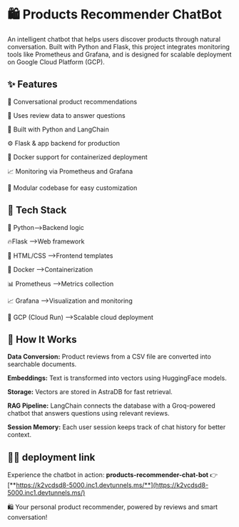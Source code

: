 # 🛍️ Products Recommender ChatBot

An intelligent chatbot that helps users discover products through natural conversation. Built with Python and Flask, this project integrates monitoring tools like Prometheus and Grafana, and is designed for scalable deployment on Google Cloud Platform (GCP).


## ✨ Features

💬 Conversational product recommendations

🧠 Uses review data to answer questions

🐍 Built with Python and LangChain

⚙️ Flask & app backend for production

🐳 Docker support for containerized deployment

📈 Monitoring via Prometheus and Grafana

🧩 Modular codebase for easy customization


## 🧰 Tech Stack

🐍 Python-->Backend logic

🔥Flask -->Web framework

🎨 HTML/CSS -->Frontend templates

🐳 Docker -->Containerization

📊 Prometheus -->Metrics collection

📈 Grafana -->Visualization and monitoring

🚀 GCP (Cloud Run) -->Scalable cloud deployment


## 🧠 How It Works

**Data Conversion:** Product reviews from a CSV file are converted into searchable documents.

**Embeddings:** Text is transformed into vectors using HuggingFace models.

**Storage:** Vectors are stored in AstraDB for fast retrieval.

**RAG Pipeline:** LangChain connects the database with a Groq-powered chatbot that answers questions using relevant reviews.

**Session Memory:** Each user session keeps track of chat history for better context.




## 🚀🌐 deployment link 
Experience the chatbot in action: **products-recommender-chat-bot**
👉 [**https://k2vcdsd8-5000.inc1.devtunnels.ms/**](https://k2vcdsd8-5000.inc1.devtunnels.ms/)  

🛍️ Your personal product recommender, powered by reviews and smart conversation!